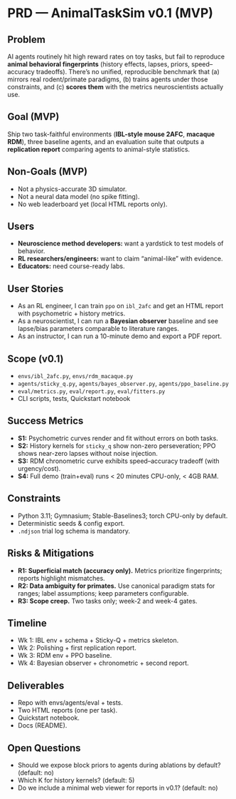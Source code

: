# PRD — AnimalTaskSim v0.1 (MVP)

## Problem
AI agents routinely hit high reward rates on toy tasks, but fail to reproduce **animal behavioral fingerprints** (history effects, lapses, priors, speed–accuracy tradeoffs). There’s no unified, reproducible benchmark that (a) mirrors real rodent/primate paradigms, (b) trains agents under those constraints, and (c) **scores them** with the metrics neuroscientists actually use.

## Goal (MVP)
Ship two task-faithful environments (**IBL-style mouse 2AFC**, **macaque RDM**), three baseline agents, and an evaluation suite that outputs a **replication report** comparing agents to animal-style statistics.

## Non-Goals (MVP)
- Not a physics-accurate 3D simulator.
- Not a neural data model (no spike fitting).
- No web leaderboard yet (local HTML reports only).

## Users
- **Neuroscience method developers:** want a yardstick to test models of behavior.  
- **RL researchers/engineers:** want to claim “animal-like” with evidence.  
- **Educators:** need course-ready labs.

## User Stories
- As an RL engineer, I can train `ppo` on `ibl_2afc` and get an HTML report with psychometric + history metrics.  
- As a neuroscientist, I can run a **Bayesian observer** baseline and see lapse/bias parameters comparable to literature ranges.  
- As an instructor, I can run a 10-minute demo and export a PDF report.

## Scope (v0.1)
- `envs/ibl_2afc.py`, `envs/rdm_macaque.py`
- `agents/sticky_q.py`, `agents/bayes_observer.py`, `agents/ppo_baseline.py`
- `eval/metrics.py`, `eval/report.py`, `eval/fitters.py`
- CLI scripts, tests, Quickstart notebook

## Success Metrics
- **S1:** Psychometric curves render and fit without errors on both tasks.  
- **S2:** History kernels for `sticky_q` show non-zero perseveration; PPO shows near-zero lapses without noise injection.  
- **S3:** RDM chronometric curve exhibits speed–accuracy tradeoff (with urgency/cost).  
- **S4:** Full demo (train+eval) runs < 20 minutes CPU-only, < 4GB RAM.

## Constraints
- Python 3.11; Gymnasium; Stable-Baselines3; torch CPU-only by default.
- Deterministic seeds & config export.
- `.ndjson` trial log schema is mandatory.

## Risks & Mitigations
- **R1: Superficial match (accuracy only).** Metrics prioritize fingerprints; reports highlight mismatches.  
- **R2: Data ambiguity for primates.** Use canonical paradigm stats for ranges; label assumptions; keep parameters configurable.  
- **R3: Scope creep.** Two tasks only; week-2 and week-4 gates.

## Timeline
- Wk 1: IBL env + schema + Sticky-Q + metrics skeleton.  
- Wk 2: Polishing + first replication report.  
- Wk 3: RDM env + PPO baseline.  
- Wk 4: Bayesian observer + chronometric + second report.

## Deliverables
- Repo with envs/agents/eval + tests.  
- Two HTML reports (one per task).  
- Quickstart notebook.  
- Docs (README).

## Open Questions
- Should we expose block priors to agents during ablations by default? (default: no)  
- Which K for history kernels? (default: 5)  
- Do we include a minimal web viewer for reports in v0.1? (default: no)
